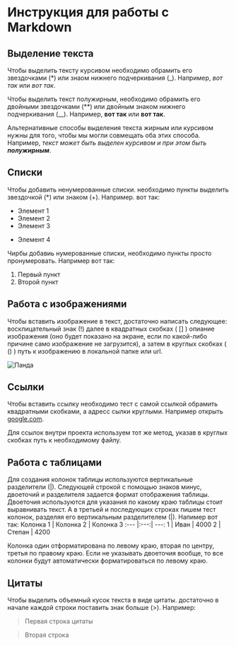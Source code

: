 # Инструкция для работы с Markdown
## Выделение текста
Чтобы выделить тексту курсивом необходимо обрамить его звездочками (*) или знаом нижнего подчеркивания (_). Например, *вот так* или _вот так_.

Чтобы выделить текст полужирным, необходимо обрамить его двойными звездочками (**) или двойным знаком нижнего подчеркивания (__). Например, **вот так** или __вот так__.

Альтернативные способы выделения текста жирным или курсивом нужны для того, чтобы мы могли совмещать оба этих способа. Например, _текст может быть выделен курсивом и при этом быть **полужирным**_.
## Списки
Чтобы добавить ненумерованные списки. необходимо пункты выделить звездочкой (*) или знаком (+). Например. вот так:
* Элемент 1
* Элемент 2
* Элемент 3
+ Элемент 4

Чирбы добавиь нумерованные списки, необходимо пункты просто пронумеровать. Например вот так:
1. Первый пункт
2. Второй пункт

## Работа с изображениями
Чтобы вставить изображение в текст, достаточно написать следующее:
восклицательный знак (!) далее в квадратных скобках ( [] ) опиание изображения (оно будет показано на экране, если по какой-либо причине само изображение не загрузится), а затем в круглых скобках ( () ) путь к изображению в локальной папке или url.

![Панда](panda.jpg)
## Ссылки
Чтобы вставить ссылку необходимо тест с самой ссылкой обрамить квадратными скобками, а адресс сылки круглыми. Например открыть [google.com](http://google.com).

Для ссылок внутри проекта используем тот же метод, указав в круглых скобках путь к необходимому файлу.
## Работа с таблицами
Для создания колонок таблицы используются вертикальные разделители (|).
Следующей строкой с помощью знаков минус, двоеточий и разделителя задается формат отображения таблицы. Двоеточия используются для указания по какому краю таблицы стоит выравнивать текст. А в третьей и последующих строках пишем тест колонок, разделяя его вертикальным разделителем (|). Напимер вот так:
Колонка 1 | Колонка 2 | Колонка 3
:--- |:---:| ---:
1 | Иван | 4000
2 | Степан | 4200

Колонка один отформатирована по левому краю, вторая по центру, третья по правому краю. Если не указывать двоеточия вообще, то все колонки будут автоматически форматироваться по левому краю.
## Цитаты
Чтобы выделить объемный кусок текста в виде цитаты. достаточно в начале каждой строки поставить знак больше (>). Например:
> Первая строка цитаты

> Вторая строка
